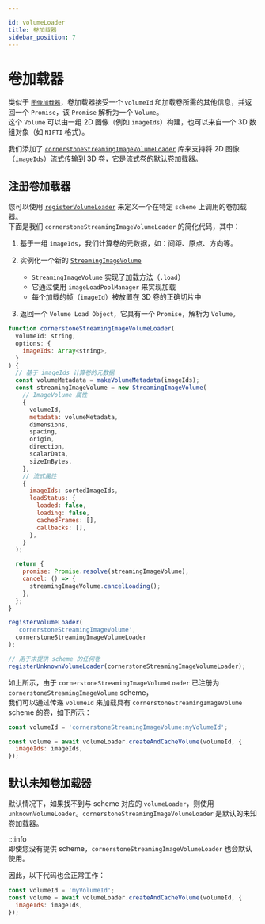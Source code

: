 ```yaml
---

id: volumeLoader  
title: 卷加载器  
sidebar_position: 7
---  
```


# 卷加载器  

类似于 [`图像加载器`](./imageLoader.md)，卷加载器接受一个 `volumeId` 和加载卷所需的其他信息，并返回一个 `Promise`，该 `Promise` 解析为一个 `Volume`。  
这个 `Volume` 可以由一组 2D 图像（例如 `imageIds`）构建，也可以来自一个 3D 数组对象（如 `NIFTI` 格式）。  

我们添加了 [`cornerstoneStreamingImageVolumeLoader`](/docs/concepts/streaming-image-volume/streaming) 库来支持将 2D 图像（`imageIds`）流式传输到 3D 卷，它是流式卷的默认卷加载器。  

## 注册卷加载器  

您可以使用 [`registerVolumeLoader`](/api/core/namespace/volumeLoader#registerVolumeLoader) 来定义一个在特定 `scheme` 上调用的卷加载器。  
下面是我们 `cornerstoneStreamingImageVolumeLoader` 的简化代码，其中：  

1. 基于一组 `imageIds`，我们计算卷的元数据，如：间距、原点、方向等。  
2. 实例化一个新的 [`StreamingImageVolume`](/api/streaming-image-volume-loader/class/StreamingImageVolume)  

   - `StreamingImageVolume` 实现了加载方法（`.load`）  
   - 它通过使用 `imageLoadPoolManager` 来实现加载  
   - 每个加载的帧（`imageId`）被放置在 3D 卷的正确切片中  

3. 返回一个 `Volume Load Object`，它具有一个 `Promise`，解析为 `Volume`。  

```js  
function cornerstoneStreamingImageVolumeLoader(  
  volumeId: string,  
  options: {  
    imageIds: Array<string>,  
  }  
) {  
  // 基于 imageIds 计算卷的元数据  
  const volumeMetadata = makeVolumeMetadata(imageIds);  
  const streamingImageVolume = new StreamingImageVolume(  
    // ImageVolume 属性  
    {  
      volumeId,  
      metadata: volumeMetadata,  
      dimensions,  
      spacing,  
      origin,  
      direction,  
      scalarData,  
      sizeInBytes,  
    },  
    // 流式属性  
    {  
      imageIds: sortedImageIds,  
      loadStatus: {  
        loaded: false,  
        loading: false,  
        cachedFrames: [],  
        callbacks: [],  
      },  
    }  
  );  

  return {  
    promise: Promise.resolve(streamingImageVolume),  
    cancel: () => {  
      streamingImageVolume.cancelLoading();  
    },  
  };  
}  

registerVolumeLoader(  
  'cornerstoneStreamingImageVolume',  
  cornerstoneStreamingImageVolumeLoader  
);  

// 用于未提供 scheme 的任何卷  
registerUnknownVolumeLoader(cornerstoneStreamingImageVolumeLoader);  
```  

如上所示，由于 `cornerstoneStreamingImageVolumeLoader` 已注册为 `cornerstoneStreamingImageVolume` scheme，  
我们可以通过传递 `volumeId` 来加载具有 `cornerstoneStreamingImageVolume` scheme 的卷，如下所示：  

```js  
const volumeId = 'cornerstoneStreamingImageVolume:myVolumeId';  

const volume = await volumeLoader.createAndCacheVolume(volumeId, {  
  imageIds: imageIds,  
});  
```  

## 默认未知卷加载器  

默认情况下，如果找不到与 scheme 对应的 `volumeLoader`，则使用 `unknownVolumeLoader`。`cornerstoneStreamingImageVolumeLoader` 是默认的未知卷加载器。  

:::info  
即使您没有提供 scheme，`cornerstoneStreamingImageVolumeLoader` 也会默认使用。  

因此，以下代码也会正常工作：  

```js  
const volumeId = 'myVolumeId';  
const volume = await volumeLoader.createAndCacheVolume(volumeId, {  
  imageIds: imageIds,  
});  
```  